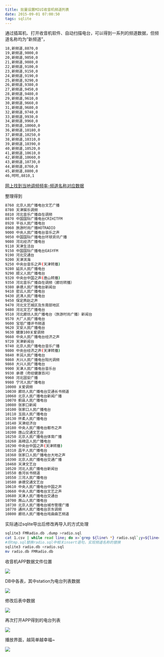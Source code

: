 ```yaml
---
title: 批量设置MIUI收音机频道列表
date: 2015-09-01 07:00:50
tags: sqlite
---
```


通过插耳机、打开收音机软件、自动扫描电台，可以得到一系列的频道数据，但频道名称均为“新频道”，
```bash
18,新频道,8870,0
19,新频道,9000,0
20,新频道,9050,0
21,新频道,9080,0
22,新频道,9100,0
23,新频道,9150,0
24,新频道,9190,0
25,新频道,9290,0
26,新频道,9380,0
27,新频道,9450,0
28,新频道,9480,0
29,新频道,9610,0
30,新频道,9660,0
31,新频道,9680,0
32,新频道,9740,0
33,新频道,9930,0
34,新频道,9960,0
35,新频道,10060,0
36,新频道,10180,0
37,新频道,10250,0
38,新频道,10310,0
39,新频道,10390,0
40,新频道,10520,0
41,新频道,10610,0
42,新频道,10660,0
43,新频道,10730,0
44,新频道,8760,0
45,新频道,8800,0
46,呵呵,8810,1
```

[网上找到当地调频频率-频道名称对应数据](http://tieba.baidu.com/p/1176987638)

整理得到
```bash
8760 北京人民广播电台文艺广播
8780 天津娱乐调频
8810 河北音乐广播自在调频
8870 中国国际广播电台CRIHITFM
8920 平谷人民广播电台
8960 旅游时尚广播HOTRADIO
9000 中央人民广播电台音乐之声
9050 中国国际广播电台环球资讯广播
9080 河北经济广播电台
9110 天津生活台
9150 中国国际广播电台EASYFM
9190 河北交通台
9200 天津滨海
9250 中央台音乐之声(天津转播)
9280 延庆人民广播电台
9290 顺义人民广播电台
9320 中央台中国之声(唐山转播)
9350 河北音乐广播自在调频（廊坊转播）
9380 承德人民广播电台新闻台
9410 密云人民广播电台
9430 武清人民广播电台
9450 保定燕赵之声
9470 河北文艺城区及东南部地区
9480 河北文艺广播电台
9510 河北廊坊人民广播电台（旅游时尚广播）新闻台
9570 大厂人民广播电台
9600 宝坻广播评书频道
9620 文安人民广播电台
9630 健康100关爱调频
9660 中央人民广播电台经济之声
9720 天津新闻台
9740 北京人民广播电台音乐广播
9800 中央台经济之声(天津转播)
9840 丰润人民广播电台
9860 大兴人民广播电台阳光调频
9860 大兴人民广播电台
9900 天津人民广播电台音乐台
9930 承德（奇经健康百问）
9960 河北固安广播
9980 宁河人民广播电台
10000 关爱调频
10030 廊坊人民广播电台交通长书频道
10060 北京人民广播电台新闻广播
10070 蓟县人民广播电台
10080 张家口新闻
10100 张家口人民广播电台
10110 玉田人民广播电台
10130 怀柔人民广播电台
10140 天津经济台
10180 中央人民广播电台都市之声
10200 唐山交通文艺台
10250 北京人民广播电台体育广播
10260 高碑店人民广播电台
10290 中央台中国之声(天津转播)
10310 昌平人民广播电台
10360 张家口人民广播电台大地之声
10390 北京人民广播电台交通广播
10460 天津文艺台
10520 河北人民广播电台新闻台
10550 香河长书频道
10550 三河人民广播电台
10580 承德交通文艺台
10610 中央人民广播电台中国之声
10660 中央人民广播电台文艺之声
10680 天津人民广播电台交通台
10700 房山人民广播电台
10730 北京人民广播电台城市管理广播
10770 通州人民广播电台京东调频
10800 廊坊人民广播电台戏曲曲艺频道
```

实际通过sqlite导出后修改再导入的方式处理
```bash
sqlite3 FMRadio.db .dump >radio.sql
cat 1.csv | while read line; do x=`grep ${line% *} radio.sql`;y=${line#* };echo ${x/新频道/$y}; done | sort >tmp.sql
#将tmp.sql替换radio.sql中相关insert语句，实现频道名称的替换
sqlite3 radio.db <radio.sql
mv radio.db FMRadio.db
```

收音机APP数据文件位置

![](/images/miui_radio/101429.png)

DB中各表，其中station为电台列表数据

![](/images/miui_radio/101450.png)

修改后表中数据

![](/images/miui_radio/101505.png)

再次打开APP得到的电台列表

![](/images/miui_radio/101520.png)

播放界面，越简单越幸福~

![](/images/miui_radio/101535.png)
